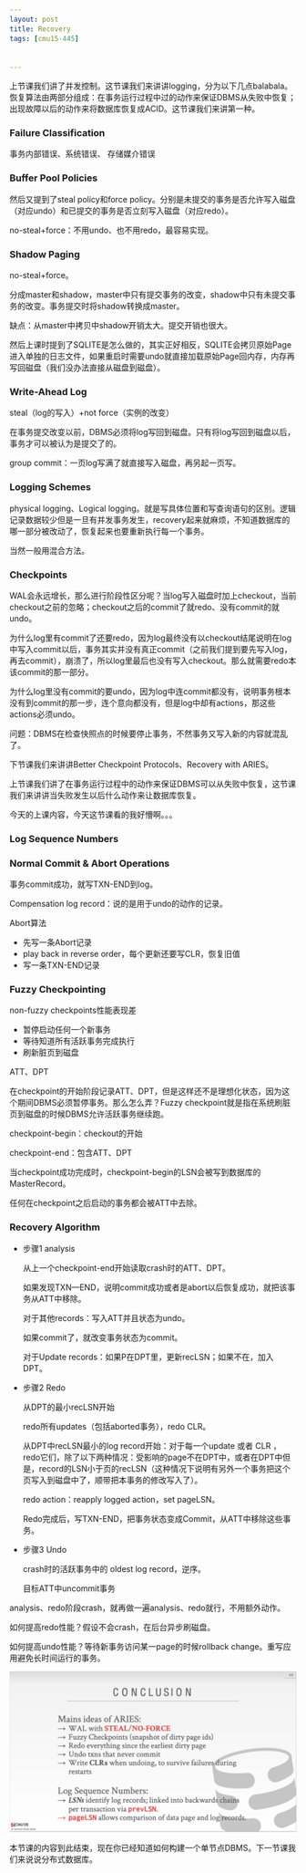 ```yaml
---
layout: post
title: Recovery
tags: [cmu15-445]


---
```


上节课我们讲了并发控制。这节课我们来讲讲logging，分为以下几点balabala。恢复算法由两部分组成：在事务运行过程中过的动作来保证DBMS从失败中恢复；出现故障以后的动作来将数据库恢复成ACID。这节课我们来讲第一种。

### Failure Classification

事务内部错误、系统错误、 存储媒介错误 

### Buffer Pool Policies

然后又提到了steal policy和force policy。分别是未提交的事务是否允许写入磁盘（对应undo）和已提交的事务是否立刻写入磁盘（对应redo）。

no-steal+force：不用undo、也不用redo，最容易实现。

### Shadow Paging

no-steal+force。

分成master和shadow，master中只有提交事务的改变，shadow中只有未提交事务的改变。事务提交时将shadow转换成master。

缺点：从master中拷贝中shadow开销太大。提交开销也很大。

然后上课时提到了SQLITE是怎么做的，其实正好相反，SQLITE会拷贝原始Page进入单独的日志文件，如果重启时需要undo就直接加载原始Page回内存，内存再写回磁盘（我们没办法直接从磁盘到磁盘）。

### Write-Ahead Log

steal（log的写入）+not force（实例的改变）

在事务提交改变以前，DBMS必须将log写回到磁盘。只有将log写回到磁盘以后，事务才可以被认为是提交了的。

group commit：一页log写满了就直接写入磁盘，再另起一页写。

### Logging Schemes

physical logging、Logical logging。就是写具体位置和写查询语句的区别。逻辑记录数据较少但是一旦有并发事务发生，recovery起来就麻烦，不知道数据库的哪一部分被改动了，恢复起来也要重新执行每一个事务。

当然一般用混合方法。

### Checkpoints

WAL会永远增长，那么进行阶段性区分呢？当log写入磁盘时加上checkout，当前checkout之前的忽略；checkout之后的commit了就redo、没有commit的就undo。

为什么log里有commit了还要redo，因为log最终没有以checkout结尾说明在log中写入commit以后，事务其实并没有真正commit（之前我们提到要先写入log，再去commit），崩溃了，所以log里最后也没有写入checkout。那么就需要redo本该commit的那一部分。

为什么log里没有commit的要undo，因为log中连commit都没有，说明事务根本没有到commit的那一步，连个意向都没有，但是log中却有actions，那这些actions必须undo。

问题：DBMS在检查快照点的时候要停止事务，不然事务又写入新的内容就混乱了。



下节课我们来讲讲Better Checkpoint Protocols、Recovery with ARIES。

上节课我们讲了在事务运行过程中的动作来保证DBMS可以从失败中恢复，这节课我们来讲讲当失败发生以后什么动作来让数据库恢复。

今天的上课内容，今天这节课看的我好懵啊。。。

### Log Sequence Numbers

### Normal Commit & Abort Operations

事务commit成功，就写TXN-END到log。

Compensation log record：说的是用于undo的动作的记录。

Abort算法

* 先写一条Abort记录
* play back in reverse order，每个更新还要写CLR，恢复旧值
* 写一条TXN-END记录

### Fuzzy Checkpointing

non-fuzzy checkpoints性能表现差

* 暂停启动任何一个新事务
* 等待知道所有活跃事务完成执行
* 刷新脏页到磁盘

ATT、DPT

在checkpoint的开始阶段记录ATT、DPT，但是这样还不是理想化状态，因为这个期间DBMS必须暂停事务。那么怎么弄？Fuzzy checkpoint就是指在系统刷脏页到磁盘的时候DBMS允许活跃事务继续跑。

checkpoint-begin：checkout的开始

checkpoint-end：包含ATT、DPT

当checkpoint成功完成时，checkpoint-begin的LSN会被写到数据库的MasterRecord。

任何在checkpoint之后启动的事务都会被ATT中去除。

### Recovery Algorithm

* 步骤1 analysis

  从上一个checkpoint-end开始读取crash时的ATT、DPT。

  如果发现TXN—END，说明commit成功或者是abort以后恢复成功，就把该事务从ATT中移除。

  对于其他records：写入ATT并且状态为undo。

  如果commit了，就改变事务状态为commit。

  对于Update records：如果P在DPT里，更新recLSN；如果不在，加入DPT。

* 步骤2 Redo

  从DPT的最小recLSN开始

  redo所有updates（包括aborted事务），redo CLR。

  从DPT中recLSN最小的log record开始：对于每一个update 或者 CLR ，redo它们，除了以下两种情况：受影响的page不在DPT中，或者在DPT中但是，record的LSN小于页的recLSN（这种情况下说明有另外一个事务把这个页写入到磁盘中了，顺带把本事务的修改写入了）。

  

  redo action：reapply logged action，set pageLSN。

  Redo完成后，写TXN-END，把事务状态变成Commit，从ATT中移除这些事务。

* 步骤3 Undo

  crash时的活跃事务中的 oldest log record，逆序。

  目标ATT中uncommit事务

analysis、redo阶段crash，就再做一遍analysis、redo就行，不用额外动作。

如何提高redo性能？假设不会crash，在后台异步刷磁盘。

如何提高undo性能？等待新事务访问某一page的时候rollback change。重写应用避免长时间运行的事务。

![image-20210508180619470](../image/image-20210508180619470.png)



本节课的内容到此结束，现在你已经知道如何构建一个单节点DBMS。下一节课我们来说说分布式数据库。

